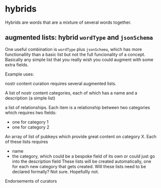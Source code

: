 hybrids
=====

Hybrids are words that are a mixture of several words together. 

## augmented lists: hybrid `wordType` and `jsonSchema`

One useful combination is `wordType` plus `jsonSchema`, which has more functionallity than a basic list but not the full funcionality of a concept. Basically any simple list that you really wish you could augment with some extra fields.

Example uses:

nostr content curation requires several augmented lists.

A list of nostr content categories, each of which has a name and a description (a simple list)

a list of relationships. Each item is a relationship between two categories which requires two fields:
- one for category 1
- one for category 2

An array of list of pubkeys which provide great content on category X. Each of these lists requires
- name
- the category, which could be a bespoke field of its own or could just go into the description field
These lists will be created automatically, one for each new category that gets created. Will these lists need to be declared formally? Not sure. Hopefullly not.

Endorsements of curators 
